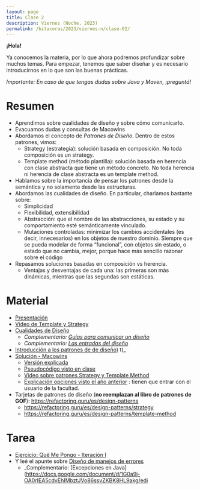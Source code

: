 ```yaml
---
layout: page
title: Clase 2
description: Viernes (Noche, 2023)
permalink: /bitacoras/2023/viernes-n/clase-02/
---
```


**¡Hola!**

Ya conocemos la materia, por lo que ahora podremos profundizar sobre muchos temas. Para empezar, tenemos que saber diseñar y es necesario introducirnos en lo que son las buenas prácticas.

_Importante: En caso de que tengas dudas sobre Java y Maven, ¡preguntá!_

# Resumen

- Aprendimos sobre cualidades de diseño y sobre cómo comunicarlo.
- Evacuamos dudas y consultas de Macowins
- Abordamos el concepto de _Patrones de Diseño_.  Dentro de estos patrones, vimos: 
   - Strategy (estrategia): solución basada en composición. No toda composición es un strategy. 
   - Template method (método plantilla): solución basada en herencia con clase abstracta que tiene un método concreto. No toda herencia ni herencia de clase abstracta es un template method.
- Hablamos sobre la importancia de pensar los patrones desde la semántica y no solamente desde las estructuras.  
- Abordamos las cualidades de diseño. En particular, charlamos bastante sobre: 
   - Simplicidad
   - Flexibilidad, extensibilidad
   - Abstracción: que el nombre de las abstracciones, su estado y su comportamiento esté semánticamente vinculado. 
    - Mutaciones controladas: minimizar los cambios accidentales (es decir, innecesarios) en los objetos de nuestro dominio. Siempre que se pueda modelar de forma “funcional”, con objetos sin estado, o estado que no cambia, mejor, porque hace más sencillo razonar sobre el código
- Repasamos soluciones basadas en composición vs herencia. 
  - Ventajas y desventajas de cada una: las primeras son más dinámicas, mientras que las segundas son estáticas. 

# Material

- [Presentación](https://docs.google.com/presentation/d/1_RqovrnLXMbWp9VtVommoxWUiqcDXKJcIpPdSsPPoSs/edit?usp=sharing)
- [Video de Template y Strategy](https://www.youtube.com/watch?v=NZRYknYXX90)
- [Cualidades de Diseño](https://docs.google.com/document/d/14HdvHvS33WqYb6Ak0BGa0IeCTbzeCRSDKs-1Ot-qLDw/edit)
	- _Complementario: [Guías para comunicar un diseño](https://docs.google.com/document/d/1HGdGdDG7RAhL5j45UOFGK3F5sV2-rKHVHmPoYawHS5Y/edit?usp=sharing)_
	- _Complementario: [Las entradas del diseño](https://docs.google.com/document/d/1qPM_sQ0UyGFKRzl13Cbf6zDKj6vxJ4wMZQIXeOrRvM8/edit?usp=sharing)_
- [Introducción a los patrones de de diseño)](https://docs.google.com/document/d/1uXPhuAKXa4wzcIhriFfnI53aB311jOZtcKfTDuiKQ8Y/edit) t)_
- [Solución - Macowins](https://docs.google.com/document/d/10Tp6E4zEl1ibuUVKBJ-RbyIWD1O1EyAFfPU73c1Ycm4/edit)
	* [Versión explicada](https://drive.google.com/open?id=1x1SuTwc5fQW-rT4n5-nixMp-ymkwyKFV)
	* [Pseudocódigo visto en clase](https://drive.google.com/open?id=1x1SuTwc5fQW-rT4n5-nixMp-ymkwyKFV)
	* [Video sobre patrones Strategy y Template Method](https://drive.google.com/file/d/11vgwTdXXujSuDQTDULVLtHEiRFuzPoik/view)
	* [Explicación opciones visto el año anterior](https://drive.google.com/file/d/1uPhQOEmUAg7Vi0eRHtXWkDNPhIrLO5iv/view?usp=sharing) : tienen que entrar con el usuario de la facultad.
- Tarjetas de patrones de diseño (**no reemplazan al libro de patrones de GOF**): https://refactoring.guru/es/design-patterns 
  - https://refactoring.guru/es/design-patterns/strategy 
  - https://refactoring.guru/es/design-patterns/template-method

# Tarea

* [Ejercicio: Qué Me Pongo - Iteración I](https://docs.google.com/document/d/1k1f-9AuIohlBGB2soSNePJ6jLxM37_tZeSD-hW_esIQ)
* Y leé el apunte sobre [Diseño de manejos de errores](https://docs.google.com/document/d/1u7t9eKDdAVwhQVAkstV0nkfAGIJsY2O_UEHKJJVje6c/edit#heading=h.x500jbxzopra)
	- _Complementario: [Excepciones en Java](https://docs.google.com/document/d/1G0a9j-OA0rIEA5cdvEhIMbztJVo86ssvZKBK8HL9akg/edi
